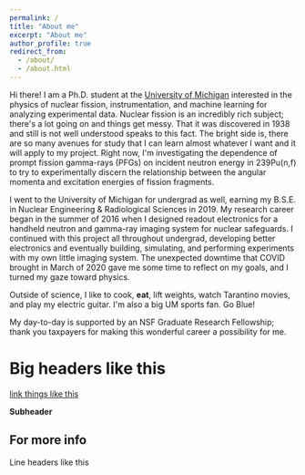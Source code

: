 ```yaml
---
permalink: /
title: "About me"
excerpt: "About me"
author_profile: true
redirect_from:
  - /about/
  - /about.html
---
```


Hi there! I am a Ph.D. student at the [University of Michigan](https://ners.engin.umich.edu) interested in the physics of nuclear fission, instrumentation, and machine learning for analyzing experimental data. Nuclear fission is an incredibly rich subject; there's a lot going on and things get messy. That it was discovered in 1938 and still is not well understood speaks to this fact. The bright side is, there are so many avenues for study that I can learn almost whatever I want and it will apply to my project. Right now, I'm investigating the dependence of prompt fission gamma-rays (PFGs) on incident neutron energy in 239Pu(n,f) to try to experimentally discern the relationship between the angular momenta and excitation energies of fission fragments.

I went to the University of Michigan for undergrad as well, earning my B.S.E. in Nuclear Engineering & Radiological Sciences in 2019. My research career began in the summer of 2016 when I designed readout electronics for a handheld neutron and gamma-ray imaging system for nuclear safeguards. I continued with this project all throughout undergrad, developing better electronics and eventually building, simulating, and performing experiments with my own little imaging system. The unexpected downtime that COVID brought in March of 2020 gave me some time to reflect on my goals, and I turned my gaze toward physics.

Outside of science, I like to cook, **eat**, lift weights, watch Tarantino movies, and play my electric guitar. I'm also a big UM sports fan. Go Blue!

My day-to-day is supported by an NSF Graduate Research Fellowship; thank you taxpayers for making this wonderful career a possibility for me.

Big headers like this
======
[link things like this](google.com)

**Subheader**

For more info
------
Line headers like this
